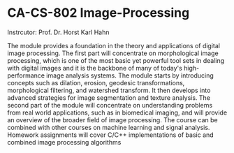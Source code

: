 # CA-CS-802 Image-Processing

Instrcutor:  Prof. Dr. Horst Karl Hahn

The module provides a foundation in the theory and applications of digital image processing. The first part will concentrate on morphological image processing, which is one of the most basic yet powerful tool sets in dealing with digital images and it is the backbone of many of today's high-performance image analysis systems. The module starts by introducing concepts such as dilation, erosion, geodesic transformations, morphological filtering, and watershed transform. It then develops into advanced strategies for image segmentation and texture analysis. The second part of the module will concentrate on understanding problems from real world applications, such as in biomedical imaging, and will provide an overview of the broader field of image processing. The course can be combined with other courses on machine learning and signal analysis. Homework assignments will cover C/C++ implementations of basic and combined image processing algorithms

